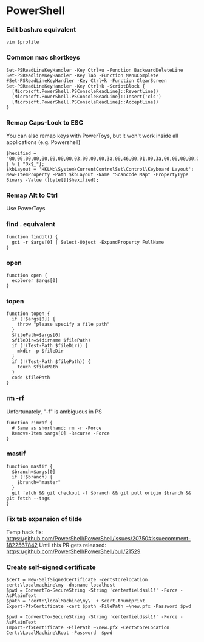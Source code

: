 # PowerShell


### Edit bash.rc equivalent
```
vim $profile
```


### Common mac shortkeys
```
Set-PSReadLineKeyHandler -Key Ctrl+u -Function BackwardDeleteLine
Set-PSReadlineKeyHandler -Key Tab -Function MenuComplete
#Set-PSReadLineKeyHandler -Key Ctrl+k -Function ClearScreen
Set-PSReadLineKeyHandler -Key Ctrl+k -ScriptBlock {
  [Microsoft.PowerShell.PSConsoleReadLine]::RevertLine()
  [Microsoft.PowerShell.PSConsoleReadLine]::Insert('cls')
  [Microsoft.PowerShell.PSConsoleReadLine]::AcceptLine()
}
```


### Remap Caps-Lock to ESC
You can also remap keys with PowerToys, but it won't work inside all applications (e.g. Powershell)
```
$hexified = "00,00,00,00,00,00,00,00,03,00,00,00,3a,00,46,00,01,00,3a,00,00,00,00,00".Split(',') | % { "0x$_"};
$kbLayout = 'HKLM:\System\CurrentControlSet\Control\Keyboard Layout';
New-ItemProperty -Path $kbLayout -Name "Scancode Map" -PropertyType Binary -Value ([byte[]]$hexified);
```


### Remap Alt to Ctrl
Use PowerToys


### find . equivalent
```
function findot() {
  gci -r $args[0] | Select-Object -ExpandProperty FullName
}
```


### open
```
function open {
  explorer $args[0]
}
```


### topen
```
function topen {
  if (!$args[0]) {
    throw "please specify a file path"
  }
  $filePath=$args[0]
  $fileDir=$(dirname $filePath)
  if (!(Test-Path $fileDir)) {
    mkdir -p $fileDir
  }
  if (!(Test-Path $filePath)) {
    touch $filePath
  }
  code $filePath
}
```


### rm -rf
Unfortunately, "-f" is ambiguous in PS
```
function rimraf {
  # Same as shorthand: rm -r -Force
  Remove-Item $args[0] -Recurse -Force
}
```


### mastif
```
function mastif {
  $branch=$args[0]
  if (!$branch) {
    $branch="master"
  }
  git fetch && git checkout -f $branch && git pull origin $branch && git fetch --tags
}
```


### Fix tab expansion of tilde
Temp hack fix: https://github.com/PowerShell/PowerShell/issues/20750#issuecomment-1822567842
Until this PR gets released: https://github.com/PowerShell/PowerShell/pull/21529


### Create self-signed certificate
```
$cert = New-SelfSignedCertificate -certstorelocation cert:\localmachine\my -dnsname localhost
$pwd = ConvertTo-SecureString -String 'centerfieldssl1!' -Force -AsPlainText
$path = 'cert:\localMachine\my\' + $cert.thumbprint
Export-PfxCertificate -cert $path -FilePath ~\new.pfx -Password $pwd

$pwd = ConvertTo-SecureString -String 'centerfieldssl1!' -Force -AsPlainText
Import-PfxCertificate -FilePath ~\new.pfx -CertStoreLocation Cert:\LocalMachine\Root -Password  $pwd
```

